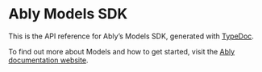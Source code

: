 # Ably Models SDK

This is the API reference for Ably’s Models SDK, generated with [TypeDoc](https://typedoc.org/).

To find out more about Models and how to get started, visit the [Ably documentation website](https://ably.com/docs/livesync).
